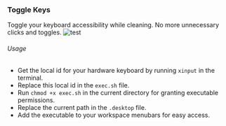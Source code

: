 ### Toggle Keys

Toggle your keyboard accessibility while cleaning. No more unnecessary clicks and toggles.
![test](https://raw.githubusercontent.com/sambhavsaxena/xopexhit/main/resources/test.gif)

###### Usage

- Get the local id for your hardware keyboard by running `xinput` in the terminal.
- Replace this local id in the `exec.sh` file.
- Run `chmod +x exec.sh` in the current directory for granting executable permissions.
- Replace the current path in the `.desktop` file.
- Add the executable to your workspace menubars for easy access.
